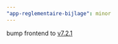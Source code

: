 ```yaml
---
"app-reglementaire-bijlage": minor
---
```


bump frontend to [v7.2.1](https://github.com/lblod/frontend-reglementaire-bijlage/releases/tag/v7.2.1)
